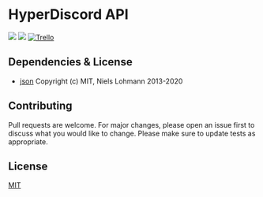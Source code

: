 ﻿# HyperDiscord API
![](https://img.shields.io/badge/license-MIT-yellow)
![](https://github.com/SkillerRaptor/HyperDiscord/workflows/build/badge.svg)
[![Trello](https://img.shields.io/badge/board-trello-blue.svg)](https://trello.com/b/iNb0XH9O/hyperdiscord)

## Dependencies & License
- [json](https://github.com/nlohmann/json/blob/develop/LICENSE.MIT) Copyright (c) MIT, Niels Lohmann 2013-2020

## Contributing
Pull requests are welcome. For major changes, please open an issue first to discuss what you would like to change.
Please make sure to update tests as appropriate.

## License
[MIT](https://choosealicense.com/licenses/mit/)
